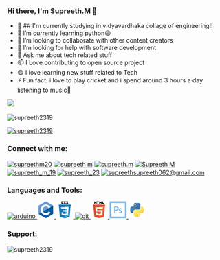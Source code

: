 ### Hi there, I'm Supreeth.M  👋 

- 🔭 ## I'm  currently studying in vidyavardhaka collage of engineering!!
- 🌱 I’m currently learning python😄
- 👯 I’m looking to collaborate with other content creators
- 🤔 I’m looking for help with software development
- 💬 Ask me about tech related stuff
- 📫 I Love contributing to open source project
- 😄 I love learning new stuff related to Tech
- ⚡ Fun fact: i love to play cricket and i spend around 3 hours a day listening to music🤣
<img src="https://github-readme-stats.vercel.app/api?username=Supreeth2319&&show_icons=true&title_color=ffffff&icon_color=b7ggh2&text_color=575757&bg_color=191919">
<p align="left"> <img src="https://komarev.com/ghpvc/?username=supreeth2319&label=Profile%20views&color=0e75b6&style=flat" alt="supreeth2319" /> </p>

<p align="left"> <a href="https://github.com/ryo-ma/github-profile-trophy"><img src="https://github-profile-trophy.vercel.app/?username=supreeth2319" alt="supreeth2319" /></a> </p>

<h3 align="left">Connect with me:</h3>
<p align="left">
<a href="https://twitter.com/supreethm20" target="blank"><img align="center" src="https://raw.githubusercontent.com/rahuldkjain/github-profile-readme-generator/master/src/images/icons/Social/twitter.svg" alt="supreethm20" height="30" width="40" /></a>
<a href="https://www.linkedin.com/in/supreeth-m-472b9020b/" target="blank"><img align="center" src="https://raw.githubusercontent.com/rahuldkjain/github-profile-readme-generator/master/src/images/icons/Social/linked-in-alt.svg" alt="supreeth m" height="30" width="40" /></a>
<a href="https://stackoverflow.com/users/supreeth.m" target="blank"><img align="center" src="https://raw.githubusercontent.com/rahuldkjain/github-profile-readme-generator/master/src/images/icons/Social/stack-overflow.svg" alt="supreeth.m" height="30" width="40" /></a>
<a href="https://www.facebook.com/profile.php?id=100076061948359" target="blank"><img align="center" src="https://raw.githubusercontent.com/rahuldkjain/github-profile-readme-generator/master/src/images/icons/Social/facebook.svg" alt="Supreeth M" height="30" width="40" /></a>
<a href="https://instagram.com/supreeth_m_19" target="blank"><img align="center" src="https://raw.githubusercontent.com/rahuldkjain/github-profile-readme-generator/master/src/images/icons/Social/instagram.svg" alt="supreeth_m_19" height="30" width="40" /></a>
<a href="https://www.codechef.com/users/supreeth_23" target="blank"><img align="center" src="https://cdn.jsdelivr.net/npm/simple-icons@3.1.0/icons/codechef.svg" alt="supreeth_23" height="30" width="40" /></a>
<a href="https://www.hackerrank.com/supreethsupreeth062@gmail.com" target="blank"><img align="center" src="https://raw.githubusercontent.com/rahuldkjain/github-profile-readme-generator/master/src/images/icons/Social/hackerrank.svg" alt="supreethsupreeth062@gmail.com" height="30" width="40" /></a>
</p>

<h3 align="left">Languages and Tools:</h3>
<p align="left"> <a href="https://www.arduino.cc/" target="_blank" rel="noreferrer"> 
<img src="https://cdn.worldvectorlogo.com/logos/arduino-1.svg" alt="arduino" width="40" height="40"/> </a> <a href="https://www.cprogramming.com/" target="_blank" rel="noreferrer"> 
<img src="https://raw.githubusercontent.com/devicons/devicon/master/icons/c/c-original.svg" alt="c" width="40" height="40"/> </a> <a href="https://www.w3schools.com/css/" target="_blank" rel="noreferrer"> 
<img src="https://raw.githubusercontent.com/devicons/devicon/master/icons/css3/css3-original-wordmark.svg" alt="css3" width="40" height="40"/> </a> <a href="https://git-scm.com/" target="_blank" rel="noreferrer"> 
<img src="https://www.vectorlogo.zone/logos/git-scm/git-scm-icon.svg" alt="git" width="40" height="40"/> </a> <a href="https://www.w3.org/html/" target="_blank" rel="noreferrer"> 
<img src="https://raw.githubusercontent.com/devicons/devicon/master/icons/html5/html5-original-wordmark.svg" alt="html5" width="40" height="40"/> </a> <a href="https://www.photoshop.com/en" target="_blank" rel="noreferrer"> 
<img src="https://raw.githubusercontent.com/devicons/devicon/master/icons/photoshop/photoshop-line.svg" alt="photoshop" width="40" height="40"/> </a> <a href="https://www.python.org" target="_blank" rel="noreferrer"> 
<img src="https://raw.githubusercontent.com/devicons/devicon/master/icons/python/python-original.svg" alt="python" width="40" height="40"/> </a> </p>

<h3 align="left">Support:</h3>

<p><img align="center" src="https://github-readme-streak-stats.herokuapp.com/?user=supreeth2319&" alt="supreeth2319" /></p>
